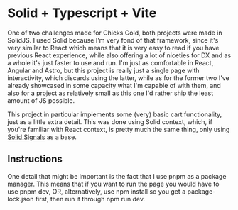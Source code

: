 # Solid + Typescript + Vite

One of two challenges made for Chicks Gold, both projects were made in SolidJS. I used Solid because I'm very fond of that framework, since it's very similar to React which means that it is very easy to read if you have previous React experience, while also offering a lot of niceties for DX and as a whole it's just faster to use and run. I'm just as comfortable in React, Angular and Astro, but this project is really just a single page with interactivity, which discards using the latter, while as for the former two I've already showcased in some capacity what I'm capable of with them, and also for a project as relatively small as this one I'd rather ship the least amount of JS possible.

This project in particular implements some (very) basic cart functionality, just as a little extra detail. This was done using Solid context, which, if you're familiar with React context, is pretty much the same thing, only using [Solid Signals](https://docs.solidjs.com/concepts/signals) as a base.

## Instructions

One detail that might be important is the fact that I use pnpm as a package manager. This means that if you want to run the page you would have to use pnpm dev, OR, alternatively, use npm install so you get a package-lock.json first, then run it through npm run dev.
